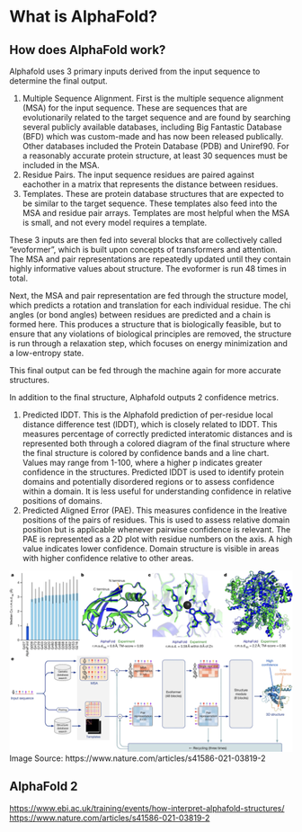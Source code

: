 # What is AlphaFold?
## How does AlphaFold work?
Alphafold uses 3 primary inputs derived from the input sequence to determine the final output.  
1. Multiple Sequence Alignment. First is the multiple sequence alignment (MSA) for the input sequence. These are sequences that are evolutionarily related to the target sequence and are found by searching several publicly available databases, including Big Fantastic Database (BFD) which was custom-made and has now been released publically. Other databases included the Protein Database (PDB) and Uniref90. For a reasonably accurate protein structure, at least 30 sequences must be included in the MSA.  
2. Residue Pairs. The input sequence residues are paired against eachother in a matrix that represents the distance between residues.  
3. Templates. These are protein database structures that are expected to be similar to the target sequence. These templates also feed into the MSA and residue pair arrays. Templates are most helpful when the MSA is small, and not every model requires a template.  

These 3 inputs are then fed into several blocks that are collectively called “evoformer”, which is built upon concepts of transformers and attention. The MSA and pair representations are repeatedly updated until they contain highly informative values about structure. The evoformer is run 48 times in total.  

Next, the MSA and pair representation are fed through the structure model, which predicts a rotation and translation for each individual residue. The chi angles (or bond angles) between residues are predicted and a chain is formed here. This produces a structure that is biologically feasible, but to ensure that any violations of biological principles are removed, the structure is run through a relaxation step, which focuses on energy minimization and a low-entropy state.  

This final output can be fed through the machine again for more accurate structures.  

In addition to the final structure, Alphafold outputs 2 confidence metrics.  
1. Predicted lDDT. This is the Alphafold prediction of per-residue local distance difference test (lDDT), which is closely related to lDDT. This measures percentage of correctly predicted interatomic distances and is represented both through a colored diagram of the final structure where the final structure is colored by confidence bands and a line chart. Values may range from 1-100, where a higher p indicates greater confidence in the structures. Predicted lDDT is used to identify protein domains and potentially disordered regions or to assess confidence within a domain. It is less useful for understanding confidence in relative positions of domains.  
2. Predicted Aligned Error (PAE). This measures confidence in the lreative positions of the pairs of residues. This is used to assess relative domain position but is applicable whenever pairwise confidence is relevant. The PAE is represented as a 2D plot with residue numbers on the axis. A high value indicates lower confidence. Domain structure is visible in areas with higher confidence relative to other areas.

<img src="./docs/assets/alphafold_diagram.png" alt="AlphaFold 2 Diagram" width="900"/>
Image Source: https://www.nature.com/articles/s41586-021-03819-2

## AlphaFold 2
https://www.ebi.ac.uk/training/events/how-interpret-alphafold-structures/  
https://www.nature.com/articles/s41586-021-03819-2
